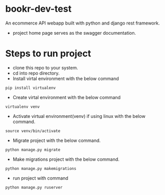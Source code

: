# bookr-dev-test
An ecommerce API webapp built with python and django rest framework.
- project home page serves as the swagger documentation.

# Steps to run project
- clone this repo to your system.
- cd into repo directory.
- Install virtal environment with the below command
```
pip install virtualenv
```
- Create virtal environment with the below command
```
virtualenv venv
```
- Activate virtual environment(venv) if using linux with the below command.
```
source venv/bin/activate
```
- Migrate project with the below command.
```
python manage.py migrate
```
- Make migrations project with the below command.
```
python manage.py makemigrations
```
- run project with command
```
python manage.py ruserver
```
